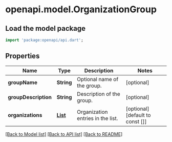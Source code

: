 # openapi.model.OrganizationGroup

## Load the model package
```dart
import 'package:openapi/api.dart';
```

## Properties
Name | Type | Description | Notes
------------ | ------------- | ------------- | -------------
**groupName** | **String** | Optional name of the group. | [optional] 
**groupDescription** | **String** | Description of the group. | [optional] 
**organizations** | [**List<OrgListEntry>**](OrgListEntry.md) | Organization entries in the list. | [optional] [default to const []]

[[Back to Model list]](../README.md#documentation-for-models) [[Back to API list]](../README.md#documentation-for-api-endpoints) [[Back to README]](../README.md)


